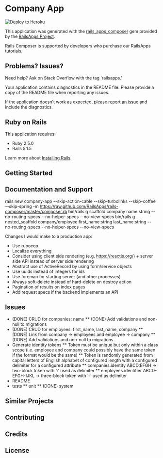 Company App
================

[![Deploy to Heroku](https://www.herokucdn.com/deploy/button.png)](https://heroku.com/deploy)

This application was generated with the [rails_apps_composer](https://github.com/RailsApps/rails_apps_composer) gem
provided by the [RailsApps Project](http://railsapps.github.io/).

Rails Composer is supported by developers who purchase our RailsApps tutorials.

Problems? Issues?
-----------

Need help? Ask on Stack Overflow with the tag 'railsapps.'

Your application contains diagnostics in the README file. Please provide a copy of the README file when reporting any issues.

If the application doesn't work as expected, please [report an issue](https://github.com/RailsApps/rails_apps_composer/issues)
and include the diagnostics.

Ruby on Rails
-------------

This application requires:

- Ruby 2.5.0
- Rails 5.1.5

Learn more about [Installing Rails](http://railsapps.github.io/installing-rails.html).

Getting Started
---------------

Documentation and Support
-------------------------

rails new company-app --skip-action-cable --skip-turbolinks --skip-coffee --skip-spring -m https://raw.github.com/RailsApps/rails-composer/master/composer.rb
bin/rails g scaffold company name:string --no-routing-specs --no-helper-specs --no-view-specs
bin/rails g nested_scaffold company/employee first_name:string last_name:string --no-routing-specs --no-helper-specs --no-view-specs

Changes I would make to a production app:
* Use rubocop
* Localize everything
* Consider using client side rendering (e.g. https://reactjs.org/) + server
  side API instead of server side rendering
* Abstract use of ActiveRecord by using form/service objects
* Use uuids instead of integers for ids
* Use foreman for starting server (and other processes)
* Always soft-delete instead of hard-delete on destroy action
* Pagination of results on index pages
* Add request specs if the backend implements an API 

Issues
-------------

* (DONE) CRUD for companies: name
** (DONE) Add validations and non-null to migrations
* (DONE) CRUD for employees: first_name, last_name, company
** (DONE) Link from company -> employees and employee -> company
** (DONE) Add validations and non-null to migrations
* Generate identity tokens
** Token must be unique but only within a class scope (i.e. employee and company
   could possibly have the same token if the format would be the same)
** Token is randomly generated from capital letters of English alphabet of 
   configured length with a configured delimiter for a configured attribute
** companies.identity ABCD:EFGH -> two-block token with ‘:’ used as delimiter
** employees.identifier ABCD-EFGH-IJKL -> three-block token with ‘-’ used as delimiter
* README
* tests
** unit
** (DONE) system

Similar Projects
----------------

Contributing
------------

Credits
-------

License
-------
